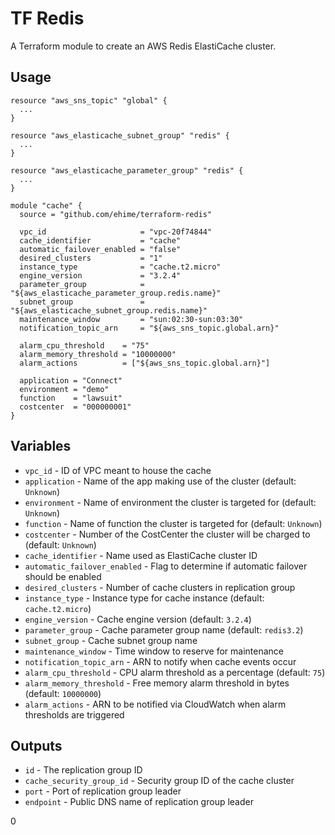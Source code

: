 # TF Redis

A Terraform module to create an AWS Redis ElastiCache cluster.

## Usage

```hcl
resource "aws_sns_topic" "global" {
  ...
}

resource "aws_elasticache_subnet_group" "redis" {
  ...
}

resource "aws_elasticache_parameter_group" "redis" {
  ...
}

module "cache" {
  source = "github.com/ehime/terraform-redis"

  vpc_id                     = "vpc-20f74844"
  cache_identifier           = "cache"
  automatic_failover_enabled = "false"
  desired_clusters           = "1"
  instance_type              = "cache.t2.micro"
  engine_version             = "3.2.4"
  parameter_group            = "${aws_elasticache_parameter_group.redis.name}"
  subnet_group               = "${aws_elasticache_subnet_group.redis.name}"
  maintenance_window         = "sun:02:30-sun:03:30"
  notification_topic_arn     = "${aws_sns_topic.global.arn}"

  alarm_cpu_threshold    = "75"
  alarm_memory_threshold = "10000000"
  alarm_actions          = ["${aws_sns_topic.global.arn}"]

  application = "Connect"
  environment = "demo"
  function    = "lawsuit"
  costcenter  = "000000001"
}
```

## Variables
- `vpc_id`                      - ID of VPC meant to house the cache
- `application`                 - Name of the app making use of the cluster               (default: `Unknown`)
- `environment`                 - Name of environment the cluster is targeted for         (default: `Unknown`)
- `function`                    - Name of function the cluster is targeted for            (default: `Unknown`)
- `costcenter`                  - Number of the CostCenter the cluster will be charged to (default: `Unknown`)
- `cache_identifier`            - Name used as ElastiCache cluster ID
- `automatic_failover_enabled`  - Flag to determine if automatic failover should be enabled
- `desired_clusters`            - Number of cache clusters in replication group
- `instance_type`               - Instance type for cache instance                        (default: `cache.t2.micro`)
- `engine_version`              - Cache engine version                                    (default: `3.2.4`)
- `parameter_group`             - Cache parameter group name                              (default: `redis3.2`)
- `subnet_group`                - Cache subnet group name
- `maintenance_window`          - Time window to reserve for maintenance
- `notification_topic_arn`      - ARN to notify when cache events occur
- `alarm_cpu_threshold`         - CPU alarm threshold as a percentage                     (default: `75`)
- `alarm_memory_threshold`      - Free memory alarm threshold in bytes                    (default: `10000000`)
- `alarm_actions`               - ARN to be notified via CloudWatch when alarm thresholds are triggered


## Outputs
- `id`                          - The replication group ID
- `cache_security_group_id`     - Security group ID of the cache cluster
- `port`                        - Port of replication group leader
- `endpoint`                    - Public DNS name of replication group leader

0

